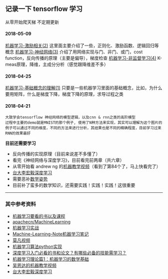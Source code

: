 
## 记录一下 tensorflow 学习
从零开始爬天梯
不定期更新

#### 2018-05-09
[机器学习-激励相关(2)](https://github.com/ws456999/tensorflow-learning-record/issues/2)
这里面主要介绍了一些，正则化、激励函数、逻辑回归等概念
[机器学习-神经网络(3)](https://github.com/ws456999/tensorflow-learning-record/issues/3)
介绍了用网络实现与门、非门、或门，cost function，反向传播的原理（主要是偏导），梯度检查
[机器学习-非监督学习(4)](https://github.com/ws456999/tensorflow-learning-record/issues/4)
K-meas原理，降维，主成分分析（感觉跟降维差不多）

#### 2018-04-25
[机器学习-基础概念的理解(1)](https://github.com/ws456999/tensorflow-learning-record/issues/1)
只要是一些机器学习里面的基础概念，比如，为什么要用矩阵，什么是梯度下降，梯度下降的原理，求导过程之类

#### 2018-04-21
```
大致学会tensorflow 神经网络的模型逻辑，以及cnn & rnn之类的高阶模型
过程中主要的demo就是MNIST的那个例子, 使用了N种方法来实现，其实可以理解为这个图片的例子可以通过不同的维度，不同的方法来进行分析，其结果也是不同的精确程度，目前学习过来RNN的效果最好
```
**目前还需要学习**

- 反向传播的实现原理（目前来说差不多懂了）
- 看完《神经网络与深度学习》，目前看完前两章（共六章）
- 从零开始看 andrew ng 的[机器教学视频](https://www.bilibili.com/video/av9912938/?p=2)（看到了第84个了，马上快看完了）
- [台大李宏毅深度学习](https://www.bilibili.com/video/av9770302/)
- 需要恶补[数学姿势](https://github.com/JustFollowUs/Machine-Learning)
- 目前补了蛮多的数学知识，还需要实践！实践！实践！这很重要

- - - -

### 其中参考资料
- [机器学习要看的书以及课程](https://github.com/JustFollowUs/Machine-Learning)
- [apachecn/MachineLearning](https://github.com/apachecn/MachineLearning)
- [机器学习实战](http://ml.apachecn.org/mlia/)
- [Machine-Learning-Note机器学习笔记](https://github.com/lcatro/Machine-Learning-Note)
- [莫凡视频](https://morvanzhou.github.io/tutorials/machine-learning/tensorflow/5-16-transfer-learning/)
- [机器学习算法python实现](https://github.com/lawlite19/MachineLearning_Python#%E6%9C%BA%E5%99%A8%E5%AD%A6%E4%B9%A0%E7%AE%97%E6%B3%95python%E5%AE%9E%E7%8E%B0)
- [深度学习入门必看的书和论文？有哪些必备的技能需学习？](https://www.zhihu.com/question/31785984)
- [机器学习理论篇1：机器学习的数学基础](https://zhuanlan.zhihu.com/p/25197792)
- [吴恩达的机器教学视频](https://www.bilibili.com/video/av9912938/?p=2)
- [台大李宏毅深度学习](https://www.bilibili.com/video/av9770302/)
